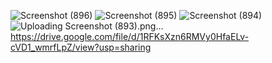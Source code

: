 ![Screenshot (896)](https://github.com/Nikhil-kumar-1/RegisterLoginProject/assets/96740599/f08e1673-a974-450e-bfda-adaee7f77564)
![Screenshot (895)](https://github.com/Nikhil-kumar-1/RegisterLoginProject/assets/96740599/76d48ed8-402e-4192-98d9-34cff896556f)
![Screenshot (894)](https://github.com/Nikhil-kumar-1/RegisterLoginProject/assets/96740599/f74f2278-0d4a-4353-beb4-8f28e328a6bc)
![Uploading Screenshot (893).png…]()
https://drive.google.com/file/d/1RFKsXzn6RMVy0HfaELv-cVD1_wmrfLpZ/view?usp=sharing

